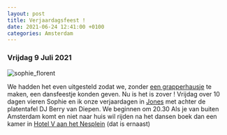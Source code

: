 ```yaml
---
layout: post
title: Verjaardagsfeest !
date: 2021-06-24 12:41:00 +0100
categories: Amsterdam
---
```


### Vrijdag 9 Juli 2021

![sophie_florent](https://prisse.net/sophie_florent.jpg)

We hadden het even uitgesteld zodat we, zonder [een grapperhausje](https://www.volkskrant.nl/columns-opinie/brief-aan-grapperhaus-uw-traan-was-onnodig-uw-huwelijk-had-moeten-worden-uitgesteld~b86572e0/?referrer=https%3A%2F%2Fwww.google.com%2F) te maken, een dansfeestje konden geven. Nu is het is zover ! Vrijdag over 10 dagen vieren Sophie en ik onze verjaardagen in [Jones](http://www.barjones.nl/) met achter de platentafel DJ Berry van Diepen. We beginnen om 20.30
Als je van buiten Amsterdam komt en niet naar huis wil rijden na het dansen boek dan een kamer in [Hotel V aan het Nesplein](https://nesplein.hotelv.com/) (dat is ernaast)
